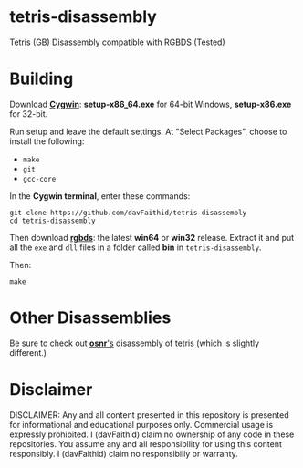 # tetris-disassembly
Tetris (GB) Disassembly compatible with RGBDS (Tested)
# Building
Download [**Cygwin**](http://cygwin.com/install.html): **setup-x86_64.exe** for 64-bit Windows, **setup-x86.exe** for 32-bit.

Run setup and leave the default settings. At "Select Packages", choose to install the following:

- `make`
- `git`
- `gcc-core`

In the **Cygwin terminal**, enter these commands:

	git clone https://github.com/davFaithid/tetris-disassembly
	cd tetris-disassembly

Then download [**rgbds**](https://github.com/rednex/rgbds/releases/): the latest **win64** or **win32** release. Extract it and put all the `exe` and `dll` files in a folder called **bin** in `tetris-disassembly`.

Then:

	make

# Other Disassemblies
Be sure to check out [**osnr**'s](https://github.com/osnr/tetris) disassembly of tetris (which is slightly different.)

# Disclaimer
DISCLAIMER: Any and all content presented in this repository is presented for informational and educational purposes only. Commercial usage is expressly prohibited. I (davFaithid) claim no ownership of any code in these repositories. You assume any and all responsibility for using this content responsibly. I (davFaithid) claim no responsibiliy or warranty.

